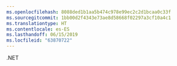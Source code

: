```yaml
---
ms.openlocfilehash: 8088ded1b1aa5b474c978e99ec2c2d1bcaa0c33f
ms.sourcegitcommit: 1bb00d2f4343e73ae8d58668f02297a3cf10a4c1
ms.translationtype: HT
ms.contentlocale: es-ES
ms.lasthandoff: 06/15/2019
ms.locfileid: "63870722"
---
```

.NET